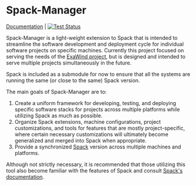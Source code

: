 # Spack-Manager

[Documentation](https://psakievich.github.io/spack-manager) | [![Test Status](https://github.com/psakievich/spack-manager/workflows/Spack-Manager%20Tests/badge.svg)](https://github.com/psakievich/spack-manager/actions)

Spack-Manager is a light-weight extension to Spack that is intended to streamline the software development and deployment cycle for individual software projects on specific machines. Currently this project focused on serving the needs of the [ExaWind project](https://github.com/ExaWind), but is designed and intended to serve multiple projects simultaneously in the future.

Spack is included as a submodule for now to ensure that all the systems are running the same (or close to the same) Spack version.

The main goals of Spack-Manager are to:

  1. Create a uniform framework for developing, testing, and deploying specific software stacks for projects across multiple platforms while utilizing Spack as much as possible.
  2. Organize Spack extensions, machine configurations, project customizations, and tools for features that are mostly project-specific, where certain necessary customizations will ultimately become generalized and merged into Spack when appropriate.
  3. Provide a synchronized [Spack](https://github.com/spack/spack) version across multiple machines and platforms.

Although not strictly necessary, it is recommended that those utilizing this tool also become familiar with the features of
Spack and consult [Spack's documentation](https://spack.readthedocs.io/en/latest/).
